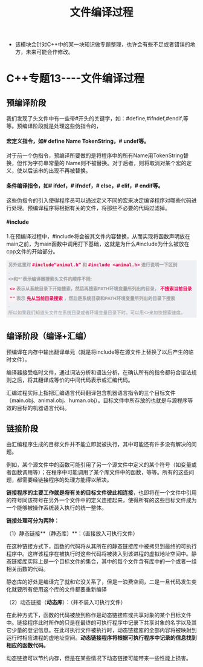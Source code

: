 ﻿---
layout: post
title:  "文件编译过程"
data: 星期一, 16. 三月 2020 10:29下午  
categories: C++
tags: 专题
---
* 该模块会针对C++中的某一块知识做专题整理，也许会有些不足或者错误的地方，未来可能会作修改。

# C++专题13----文件编译过程

## 预编译阶段


我们发现了头文件中有一些带#开头的关键字，如：#define,#ifndef,#endif,等等。预编译阶段就是处理这些伪指令的，


####  宏定义指令，如# define Name TokenString，# undef等。
对于前一个伪指令，预编译所要做的是将程序中的所有Name用TokenString替换，但作为字符串常量的 Name则不被替换。对于后者，则将取消对某个宏的定义，使以后该串的出现不再被替换。



#### 条件编译指令，如# ifdef，# ifndef，# else，# elif，# endif等。
这些伪指令的引入使得程序员可以通过定义不同的宏来决定编译程序对哪些代码进行处理。预编译程序将根据有关的文件，将那些不必要的代码过滤掉。


#### #include
1.在预编译过程中，#include将会被其文件内容替换，从而实现将函数声明放在main之前，为main函数中调用打下基础，这就是为什么#include为什么被放在cpp文件的开始部分。

![](imgs/20200316-223623.png)


## 编译阶段（编译+汇编）
预编译在内存中输出翻译单元（就是将include等在源文件上替换了以后产生的临时文件）。

编译器接受临时文件，通过词法分析和语法分析，在确认所有的指令都符合语法规则之后，将其翻译成等价的中间代码表示或汇编代码。

汇编过程实际上指把汇编语言代码翻译包含机器语言指令的三个目标文件（main.obj、animal.obj、human.obj）。目标文件中所存放的也就是与源程序等效的目标的机器语言代码。


## 链接阶段
由汇编程序生成的目标文件并不能立即就被执行，其中可能还有许多没有解决的问题。

例如，某个源文件中的函数可能引用了另一个源文件中定义的某个符号（如变量或者函数调用等）；在程序中可能调用了某个库文件中的函数，等等。所有的这些问题，都需要经链接程序的处理方能得以解决。

**链接程序的主要工作就是将有关的目标文件彼此相连接**，也即将在一个文件中引用的符号同该符号在另外一个文件中的定义连接起来，使得所有的这些目标文件成为一个能够被操作系统装入执行的统一整体。

**链接处理可分为两种：**

（1）静态链接**（静态库）**：（直接放入可执行文件）

在这种链接方式下，函数的代码将从其所在的静态链接库中被拷贝到最终的可执行程序中。这样该程序在被执行时这些代码将被装入到该进程的虚拟地址空间中。静态链接库实际上是一个目标文件的集合，其中的每个文件含有库中的一个或者一组相关函数的代码。

静态库的好处是编译完了就和它没关系了，但是一浪费空间，二是一旦代码发生变化就要所有使用这个库的文件都要重新编译

（2）动态链接（**动态库**）：（并不装入可执行文件）

在此种方式下，函数的代码被放到称作是动态链接库或共享对象的某个目标文件中。链接程序此时所作的只是在最终的可执行程序中记录下共享对象的名字以及其它少量的登记信息。在此可执行文件被执行时，动态链接库的全部内容将被映射到运行时相应进程的虚地址空间。**动态链接程序将根据可执行程序中记录的信息找到相应的函数代码。**

动态链接可以节约内存，但是在某些情况下动态链接可能带来一些性能上损害。
